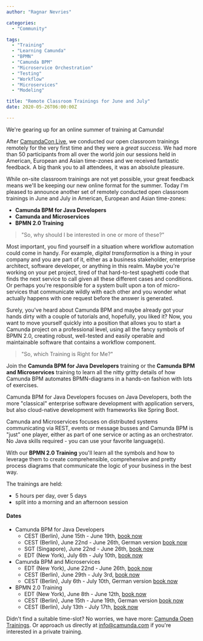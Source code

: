 ```yaml
---
author: "Ragnar Nevries"

categories:
  - "Community"

tags:
  - "Training"
  - "Learning Camunda"
  - "BPMN"
  - "Camunda BPM"
  - "Microservice Orchestration"
  - "Testing"
  - "Workflow"
  - "Microservices"
  - "Modeling"

title: "Remote Classroom Trainings for June and July"
date: 2020-05-26T06:00:00Z

---
```

We're gearing up for an online summer of training at Camunda!

After [CamundaCon Live](https://www.camundacon.com/live/), we conducted our open classroom trainings remotely for the very first time and they were a _great success_.
We had more than 50 participants from all over the world join our sessions held in American, European and Asian time-zones and we received fantastic feedback.
A big thank you to all attendees, it was an absolute pleasure.

While on-site classroom trainings are not yet possible, your great feedback means we'll be keeping our new online format for the summer. Today I'm pleased to announce another set of remotely conducted open classroom trainings in June and July in American, European and Asian time-zones:

- **Camunda BPM for Java Developers**
- **Camunda and Microservices**
- **BPMN 2.0 Training**

> "So, why should I be interested in one or more of these?"

Most important, you find yourself in a situation where workflow automation could come in handy.
For example, _digital transformation_ is a thing in your company and you are part of it, either as a business stakeholder, enterprise architect, software developer, or anything in this realm.
Maybe you're working on your pet project, tired of that hard-to-test spaghetti code that finds the next service to call given all these different cases and conditions.
Or perhaps you're responsible for a system built upon a ton of micro-services that communicate wildly with each other and you wonder what actually happens with one request before the answer is generated.

Surely, you've heard about Camunda BPM and maybe already got your hands dirty with a couple of tutorials and, hopefully, you liked it? Now, you want to move yourself quickly into a position that allows you to start a Camunda project on a professional level, using all the fancy symbols of BPMN 2.0, creating robust, well-tested and easily operable and maintainable software that contains a workflow component.

> "So, which Training is Right for Me?"

Join the **Camunda BPM for Java Developers** training or the **Camunda BPM and Microservices** training to learn all the nitty gritty details of how Camunda BPM automates BPMN-diagrams in a hands-on fashion with lots of exercises.

Camunda BPM for Java Developers focuses on Java Developers, both the more "classical" enterprise software development with application servers, but also cloud-native development with frameworks like Spring Boot.

Camunda and Microservices focuses on distributed systems communicating via REST, events or message busses and Camunda BPM is "just" one player, either as part of one service or acting as an orchestrator.
No Java skills required - you can use your favorite language(s).

With our **BPMN 2.0 Training** you'll learn all the symbols and how to leverage them to create comprehensible, comprehensive and pretty process diagrams that communicate the logic of your business in the best way.

The trainings are held:

- 5 hours per day, over 5 days
- split into a morning and an afternoon session

#### Dates

- Camunda BPM for Java Developers
  - CEST (Berlin), June 15th - June 19th, [book now](https://www.eventbrite.com/e/camunda-bpm-for-java-developers-remote-tickets-104654723094)
  - CEST (Berlin), June 22nd - June 26th, German version [book now](https://www.eventbrite.com/e/camunda-bpm-fur-java-entwickler-remote-tickets-101317336882)
  - SGT (Singapore), June 22nd - June 26th, [book now](https://www.eventbrite.com/e/camunda-bpm-for-java-developers-tickets-104650731154)
  - EDT (New York), July 6th - July 10th, [book now](https://www.eventbrite.com/e/camunda-bpm-for-java-developers-remote-tickets-104545668910)
- Camunda BPM and Microservices
  - EDT (New York), June 22nd - June 26th, [book now](https://www.eventbrite.com/e/camunda-bpm-and-microservices-remote-tickets-104547059068)
  - CEST (Berlin), June 29th - July 3rd, [book now](https://www.eventbrite.com/e/camunda-bpm-and-microservices-remote-tickets-104659569590)
  - CEST (Berlin), July 6th - July 10th, German version [book now](https://www.eventbrite.com/e/camunda-bpm-in-microservice-umgebungen-remote-tickets-101313393086)
- BPMN 2.0 Training
  - EDT (New York), June 8th - June 12th, [book now](https://www.eventbrite.com/e/bpmn-20-remote-training-tickets-104542206554)
  - CEST (Berlin), June 15th - June 19th, German version [book now](https://www.eventbrite.com/e/praxiskurs-bpmn-20-remote-tickets-104649218630)
  - CEST (Berlin), July 13th - July 17th, [book now](https://www.eventbrite.com/e/bpmn-20-training-remote-tickets-104658592668)

Didn't find a suitable time-slot?
No worries, we have more: [Camunda Open Trainings](https://camunda.com/services/training/).
Or approach us directly at info@camunda.com if you're interested in a private training.
